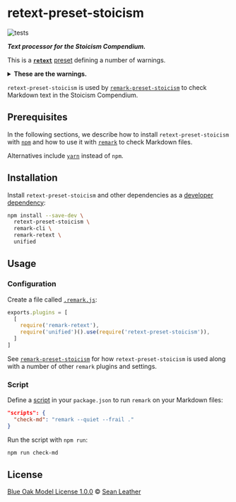 # retext-preset-stoicism

<!-- Badges -->

![tests][tests-badge]

<!-- Brief description -->

_**Text processor for the Stoicism Compendium.**_

This is a [**`retext`**][retext] [preset][] defining a number of warnings.

<details>
<summary><strong>These are the warnings.</strong></summary>

Each of the plugins is configured to emit a warning for the issue mentioned:

<!-- Keep these sorted alphabetically. -->

| Plugin                          | Issue                                                |
| ------------------------------- | ---------------------------------------------------- |
| [`retext-contractions`][]       | Incorrect apostrophes in contractions                |
| [`retext-diacritics`][]         | Incorrect diacritics                                 |
| [`retext-indefinite-article`][] | Incorrect indefinite articles                        |
| [`retext-quotes`][]             | “Straight” quotes and apostrophes instead of “smart” |
| [`retext-redundant-acronyms`][] | Redundant acronyms                                   |
| [`retext-repeated-words`][]     | Repeated words                                       |
| [`retext-sentence-spacing`][]   | Number of spaces between sentences ≠ 1               |

</details>

`retext-preset-stoicism` is used by [`remark-preset-stoicism`][] to check
Markdown text in the Stoicism Compendium.

<!-- Sections -->

## Prerequisites

In the following sections, we describe how to install `retext-preset-stoicism`
with [`npm`][npm-cli] and how to use it with [`remark`][remark-cli] to check
Markdown files.

Alternatives include [`yarn`][yarn] instead of `npm`.

## Installation

Install `retext-preset-stoicism` and other dependencies as a [developer
dependency][npm-dependencies]:

```sh
npm install --save-dev \
  retext-preset-stoicism \
  remark-cli \
  remark-retext \
  unified
```

## Usage

### Configuration

Create a file called [`.remark.js`][unified-engine-config]:

```js
exports.plugins = [
  [
    require('remark-retext'),
    require('unified')().use(require('retext-preset-stoicism')),
  ]
]
```

See [`remark-preset-stoicism`][] for how `retext-preset-stoicism` is used along
with a number of other `remark` plugins and settings.

### Script

Define a [script][npm-run-script] in your `package.json` to run `remark` on your
Markdown files:

```json
"scripts": {
  "check-md": "remark --quiet --frail ."
}
```

Run the script with `npm run`:

```sh
npm run check-md
```

## License

[Blue Oak Model License 1.0.0][license] © [Sean Leather][author]

<!-- Definitions, sorted alphabetically -->

[`remark-preset-stoicism`]: https://github.com/stoicism-compendium/remark-preset-stoicism
[`retext-contractions`]: https://github.com/retextjs/retext-contractions
[`retext-diacritics`]: https://github.com/retextjs/retext-diacritics
[`retext-indefinite-article`]: https://github.com/retextjs/retext-indefinite-article
[`retext-quotes`]: https://github.com/retextjs/retext-quotes
[`retext-redundant-acronyms`]: https://github.com/retextjs/retext-redundant-acronyms
[`retext-repeated-words`]: https://github.com/retextjs/retext-repeated-words
[`retext-sentence-spacing`]: https://github.com/retextjs/retext-sentence-spacing
[author]: https://github.com/spl
[license]: ./license.md
[npm-cli]: https://docs.npmjs.com/cli/install
[npm-dependencies]: https://docs.npmjs.com/specifying-dependencies-and-devdependencies-in-a-package-json-file
[npm-run-script]: https://docs.npmjs.com/cli/run-script
[preset]: https://github.com/unifiedjs/unified#preset
[remark-cli]: https://github.com/remarkjs/remark/tree/main/packages/remark-cli
[retext]: https://github.com/retextjs/retext
[tests-badge]: https://github.com/stoicism-compendium/retext-preset-stoicism/workflows/tests/badge.svg
[unified-engine-config]: https://github.com/unifiedjs/unified-engine/blob/main/doc/configure.md
[yarn]: https://yarnpkg.com/
